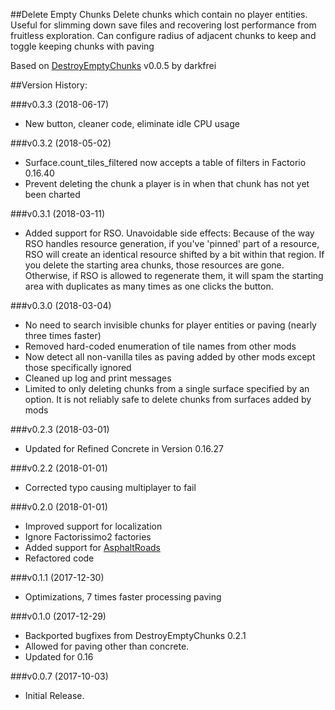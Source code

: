 ##Delete Empty Chunks
Delete chunks which contain no player entities. Useful for slimming down save files and recovering lost performance from fruitless exploration. Can configure radius of adjacent chunks to keep and toggle keeping chunks with paving

Based on [DestroyEmptyChunks](https://mods.factorio.com/mods/darkfrei/DestroyEmptyChunks) v0.0.5 by darkfrei

##Version History:

###v0.3.3 (2018-06-17)
* New button, cleaner code, eliminate idle CPU usage

###v0.3.2 (2018-05-02)
* Surface.count_tiles_filtered now accepts a table of filters in Factorio 0.16.40
* Prevent deleting the chunk a player is in when that chunk has not yet been charted

###v0.3.1 (2018-03-11)
* Added support for RSO. Unavoidable side effects: Because of the way RSO handles resource generation, if you've 'pinned' part of a resource, RSO will create an identical resource shifted by a bit within that region. If you delete the starting area chunks, those resources are gone. Otherwise, if RSO is allowed to regenerate them, it will spam the starting area with duplicates as many times as one clicks the button.

###v0.3.0 (2018-03-04)
* No need to search invisible chunks for player entities or paving (nearly three times faster)
* Removed hard-coded enumeration of tile names from other mods
* Now detect all non-vanilla tiles as paving added by other mods except those specifically ignored
* Cleaned up log and print messages
* Limited to only deleting chunks from a single surface specified by an option. It is not reliably safe to delete chunks from surfaces added by mods

###v0.2.3 (2018-03-01)
* Updated for Refined Concrete in Version 0.16.27

###v0.2.2 (2018-01-01)
* Corrected typo causing multiplayer to fail

###v0.2.0 (2018-01-01)
* Improved support for localization
* Ignore Factorissimo2 factories
* Added support for [AsphaltRoads](https://mods.factorio.com/mods/Arcitos/AsphaltRoads)
* Refactored code

###v0.1.1 (2017-12-30)
* Optimizations, 7 times faster processing paving

###v0.1.0 (2017-12-29)
* Backported bugfixes from DestroyEmptyChunks 0.2.1
* Allowed for paving other than concrete.
* Updated for 0.16

###v0.0.7 (2017-10-03)
* Initial Release.
